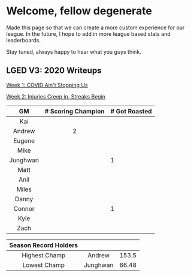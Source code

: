 # Welcome, fellow degenerate
Made this page so that we can create a more custom experience for our league. In the future, I hope to add in more league based stats and leaderboards.

Stay tuned, always happy to hear what you guys think.



## LGED V3: 2020 Writeups
[Week 1: COVID Ain't Stopping Us](./2020_writeups/week1_writeup_2020.md)

[Week 2: Injuries Creep in, Streaks Begin](./2020_writeups/week2_writeup_2020.md)



|    GM     | # Scoring Champion | # Got Roasted |
|:---------:|:------------------:|:--------------|
| Kai       |                    |               |
| Andrew    |         2          |               |
| Eugene    |                    |               |
| Mike      |                    |               |
| Junghwan  |                    |       1       |
| Matt      |                    |               |
| Anil      |                    |               |
| Miles     |                    |               |
| Danny     |                    |               |
| Connor    |                    |       1       |
| Kyle      |                    |               |
| Zach      |                    |               |


|Season Record Holders|||
|:-----------:|:------------------:|:--------------|
|Highest Champ|       Andrew       |     153.5     |
|Lowest  Champ|      Junghwan      |     66.48     |

